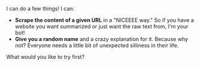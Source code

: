 I can do a few things! I can:

*   **Scrape the content of a given URL** in a "NICEEEE way." So if you have a website you want summarized or just want the raw text from, I'm your bot!
*   **Give you a random name** and a crazy explanation for it. Because why not? Everyone needs a little bit of unexpected silliness in their life.

What would you like to try first?